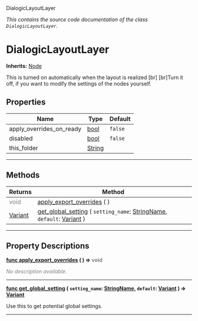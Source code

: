 
<div class="header-banner purple">
<div class="header-label purple">DialogicLayoutLayer</div>
</div>

*This contains the source code documentation of the class `DialogicLayoutLayer`.*
        
# DialogicLayoutLayer
**Inherits:** [Node](https://docs.godotengine.org/en/latest/classes/class_node.html#class-node)

This is turned on automatically when the layout is realized [br] [br]Turn it off, if you want to modify the settings of the nodes yourself.
## Properties
Name | Type | Default 
--- | --- | --- 
apply_overrides_on_ready | [bool](https://docs.godotengine.org/en/latest/classes/class_bool.html#class-bool) |  `false` 
disabled | [bool](https://docs.godotengine.org/en/latest/classes/class_bool.html#class-bool) |  `false` 
this_folder | [String](https://docs.godotengine.org/en/latest/classes/class_string.html#class-string) |   
--- 

## Methods
Returns | Method 
--- | --- 
<span style = "color: gray">void</span> | [<span class="hljs-title">apply_export_overrides</span>](#property-apply_export_overrides) ( ) 
<span class="hljs-attribute">[Variant](https://docs.godotengine.org/en/latest/classes/class_variant.html#class-variant)</span> | [<span class="hljs-title">get_global_setting</span>](#property-get_global_setting) ( `setting_name`: [StringName](https://docs.godotengine.org/en/latest/classes/class_stringname.html#class-stringname), `default`: [Variant](https://docs.godotengine.org/en/latest/classes/class_variant.html#class-variant) ) 
--- 
## Property Descriptions



<a class="header" id="property-apply_export_overrides" href="#property-apply_export_overrides">**<span class="hljs-attribute">func</span> [<span class="hljs-title">apply_export_overrides</span>](#property-apply_export_overrides) ( )</a>  ⇒ <span style = "color: gray">void</span>** 



 <span style = "color: gray">*No description available.*</span> 

---



<a class="header" id="property-get_global_setting" href="#property-get_global_setting">**<span class="hljs-attribute">func</span> [<span class="hljs-title">get_global_setting</span>](#property-get_global_setting) ( `setting_name`: [StringName](https://docs.godotengine.org/en/latest/classes/class_stringname.html#class-stringname), `default`: [Variant](https://docs.godotengine.org/en/latest/classes/class_variant.html#class-variant) )</a>  ⇒ <span class="hljs-attribute">[Variant](https://docs.godotengine.org/en/latest/classes/class_variant.html#class-variant)</span>** 



Use this to get potential global settings.

---

